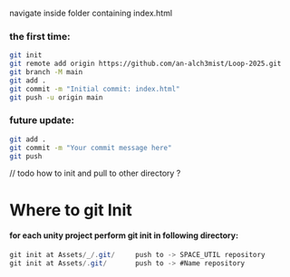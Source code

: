 
navigate inside folder containing index.html

### the first time:

```bash
git init
git remote add origin https://github.com/an-alch3mist/Loop-2025.git
git branch -M main
git add .
git commit -m "Initial commit: index.html"
git push -u origin main
```

### future update:
```bash
git add .
git commit -m "Your commit message here"
git push
```

// todo how to init and pull to other directory ?

# Where to git Init
#### for each unity project perform git init in following directory:
```cs
git init at Assets/_/.git/     push to -> SPACE_UTIL repository
git init at Assets/.git/       push to -> #Name repository
```
